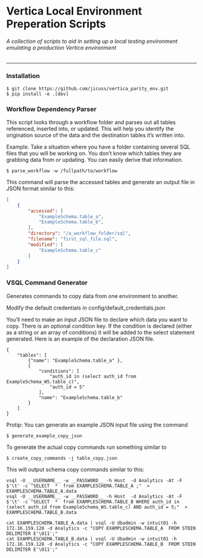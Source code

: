 # Vertica Local Environment Preperation Scripts
###### A collection of scripts to aid in setting up a local testing environment emulating a production Vertica environment
***
### Installation
```
$ git clone https://github.com/jicuss/vertica_parity_env.git
$ pip install -e .[dev]
```


### Workflow Dependency Parser
This script looks through a workflow folder and parses out all tables referenced, inserted into, or updated. This will help you identify the origination source of the data and the destination tables it’s written into.

Example. Take a situation where you have a folder containing several SQL files that you will be working on. You don’t know which tables they are grabbing data from or updating. You can easily derive that information.

```
$ parse_workflow -w /fullpath/to/workflow
```

This command will parse the accessed tables and generate an output file in JSON format similar to this:

```json
[
    {
        "accessed": [
            "ExampleSchema.table_a",
            "ExampleSchema.table_b",
        ],
        "directory": "/a_workflow_folder/sql",
        "filename": "first_sql_file.sql",
        "modified": [
            "ExampleSchema.table_c"
        ]
    }
]
```

### VSQL Command Generator
Generates commands to copy data from one environment to another.

Modify the default credentials in config/default_credentials.json

You’ll need to make an input JSON file to declare which data you want to copy. There is an optional condition key. If the condition is declared (either as a string or an array of conditions) it will be added to the select statement generated. Here is an example of the declaration JSON file.

```
{
    "tables": [
        {"name": "ExampleSchema.table_a" },
        {
            "conditions": [
                "auth_id in (select auth_id from ExampleSchema_WS.table_c)",
                "auth_id = 5"
            ],
            "name": "ExampleSchema.table_b"
        }
    ]
}
```

Protip: You can generate an example JSON input file using the command
```
$ generate_example_copy_json
```

To generate the actual copy commands run something similar to

```
$ create_copy_commands -j table_copy.json
```

This will output schema copy commands similar to this:

```
vsql -U __USERNAME__ -w __PASSWORD__ -h Host  -d Analytics -At -F $'\t' -c "SELECT  *  from EXAMPLESCHEMA.TABLE_A ;"  > EXAMPLESCHEMA.TABLE_A.data
vsql -U __USERNAME__ -w __PASSWORD__ -h Host  -d Analytics -At -F $'\t' -c "SELECT  *  from EXAMPLESCHEMA.TABLE_B WHERE auth_id in (select auth_id from ExampleSchema_WS.table_c) AND auth_id = 5;"  > EXAMPLESCHEMA.TABLE_B.data

cat EXAMPLESCHEMA.TABLE_A.data | vsql -U dbadmin -w intuit01 -h 172.16.159.128 -d Analytics -c "COPY EXAMPLESCHEMA.TABLE_A  FROM STDIN DELIMITER E'\011';"
cat EXAMPLESCHEMA.TABLE_B.data | vsql -U dbadmin -w intuit01 -h 172.16.159.128 -d Analytics -c "COPY EXAMPLESCHEMA.TABLE_B  FROM STDIN DELIMITER E'\011';"

```


